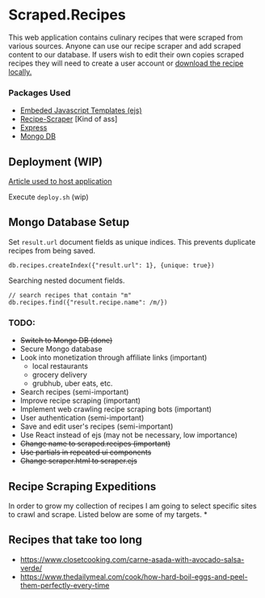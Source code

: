# Scraped.Recipes
This web application contains culinary recipes that were scraped from various sources. Anyone can use our recipe scraper and add scraped content to our database. If users wish to edit their own copies scraped recipes they will need to create a user account or [download the recipe locally.](google.com)


### Packages Used
* [Embeded Javascript Templates (ejs)](https://www.npmjs.com/package/ejs)
* [Recipe-Scraper](https://www.npmjs.com/package/recipe-scraper) [Kind of ass]
* [Express](https://www.npmjs.com/package/express)
* [Mongo DB](https://www.npmjs.com/package/mongodb)

## Deployment (WIP)
[Article used to host application](https://www.digitalocean.com/community/tutorials/how-to-set-up-a-node-js-application-for-production-on-debian-9)

Execute `deploy.sh` (wip)

## Mongo Database Setup
Set `result.url` document fields as unique indices. This prevents duplicate recipes from being saved.

```
db.recipes.createIndex({"result.url": 1}, {unique: true})
```

Searching nested document fields.
```
// search recipes that contain "m"
db.recipes.find({"result.recipe.name": /m/})
```

### TODO:
* <strike>Switch to Mongo DB (done)</strike>
* Secure Mongo database
* Look into monetization through affiliate links (important)
    * local restaurants 
    * grocery delivery
    * grubhub, uber eats, etc.
* Search recipes (semi-important)
* Improve recipe scraping (important)
* Implement web crawling recipe scraping bots (important)
* User authentication (semi-important)
* Save and edit user's recipes (semi-important)
* Use React instead of ejs (may not be necessary, low importance)
* <strike>Change name to scraped.recipes (important)</strike>
* <strike>Use partials in repeated ui components</strike>
* <strike>Change scraper.html to scraper.ejs</strike>

## Recipe Scraping Expeditions
In order to grow my collection of recipes I am going to select specific sites to crawl and scrape. Listed below are some of my targets.
* 

## Recipes that take too long
* https://www.closetcooking.com/carne-asada-with-avocado-salsa-verde/
* https://www.thedailymeal.com/cook/how-hard-boil-eggs-and-peel-them-perfectly-every-time
